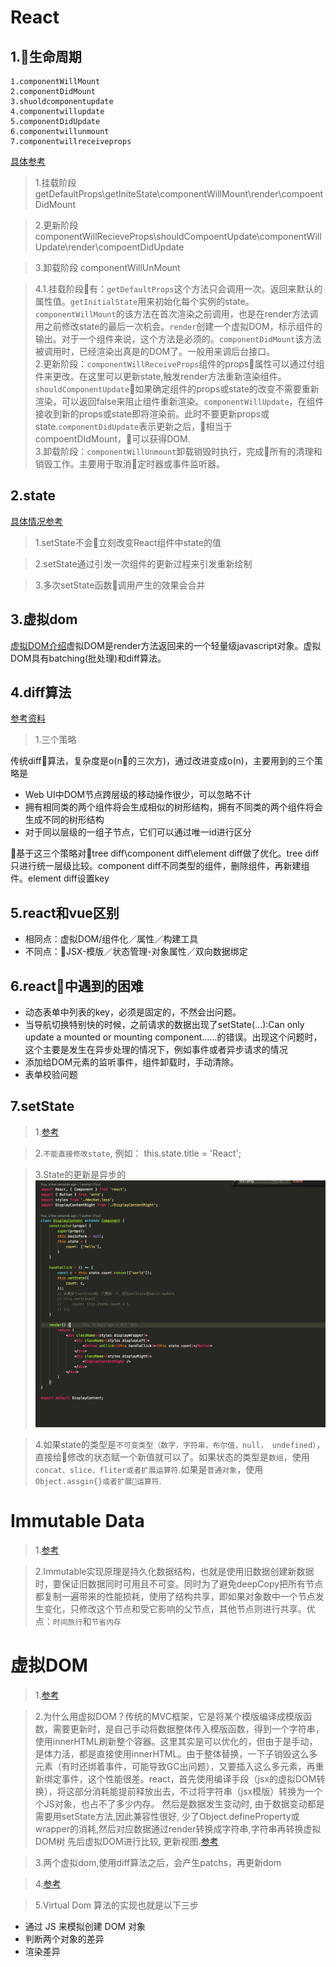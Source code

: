 React
===================
1.生命周期
-----------------------
    1.componentWillMount
    2.componentDidMount
    3.shuoldcomponentupdate
    4.componentwillupdate
    5.componentDidUpdate
    6.componentwillunmount
    7.componentwillreceiveprops

[具体参考](https://segmentfault.com/a/1190000004168886)

>1.挂载阶段
    getDefaultProps\getIniteState\componentWillMount\render\compoentDidMount

>2.更新阶段
    componentWillRecieveProps\shouldCompoentUpdate\componentWillUpdate\render\compoentDidUpdate

>3.卸载阶段
    componentWillUnMount


>4.1.挂载阶段有：`getDefaultProps`这个方法只会调用一次。返回来默认的属性值。`getInitialState`用来初始化每个实例的state。`componentWillMount`的该方法在首次渲染之前调用，也是在render方法调用之前修改state的最后一次机会。`render`创建一个虚拟DOM，标示组件的输出。对于一个组件来说，这个方法是必须的。`componentDidMount`该方法被调用时，已经渲染出真是的DOM了。一般用来调后台接口。   
2.更新阶段：`componentWillReceiveProps`组件的props属性可以通过付组件来更改。在这里可以更新state,触发render方法重新渲染组件。`shouldComponentUpdate`如果确定组件的props或state的改变不需要重新渲染，可以返回false来阻止组件重新渲染。`componentWillUpdate`，在组件接收到新的props或state即将渲染前。此时不要更新props或state.`componentDidUpdate`表示更新之后，相当于compoentDIdMount，可以获得DOM.    
3.卸载阶段：`componentWillUnmount`卸载销毁时执行，完成所有的清理和销毁工作。主要用于取消定时器或事件监听器。

2.state
-----------------------

[具体情况参考](https://juejin.im/post/5a155f906fb9a045284622b4)     
>1.setState不会立刻改变React组件中state的值    

>2.setState通过引发一次组件的更新过程来引发重新绘制   

>3.多次setState函数调用产生的效果会合并



3.虚拟dom
---------------------

[虚拟DOM介绍](http://www.alloyteam.com/2015/10/react-virtual-analysis-of-the-dom/)虚拟DOM是render方法返回来的一个轻量级javascript对象。虚拟DOM具有batching(批处理)和diff算法。

4.diff算法
--------------------------

[参考资料](https://zhuanlan.zhihu.com/p/20346379)

>1.三个策略

传统diff算法，复杂度是o(n的三次方)，通过改进变成o(n)，主要用到的三个策略是    
* Web UI中DOM节点跨层级的移动操作很少，可以忽略不计     
* 拥有相同类的两个组件将会生成相似的树形结构，拥有不同类的两个组件将会生成不同的树形结构     
* 对于同以层级的一组子节点，它们可以通过唯一id进行区分

基于这三个策略对tree diff\component diff\element diff做了优化。tree diff只进行统一层级比较。component diff不同类型的组件，删除组件，再新建组件。element diff设置key

5.react和vue区别
---------------------------
* 相同点：虚拟DOM/组件化／属性／构建工具    
* 不同点：JSX-模版／状态管理-对象属性／双向数据绑定

6.react中遇到的困难
------------------------------
*  动态表单中列表的key，必须是固定的，不然会出问题。    
*  当导航切换特别快的时候，之前请求的数据出现了setState(…):Can only update a mounted or mounting component……的错误。出现这个问题时，这个主要是发生在异步处理的情况下，例如事件或者异步请求的情况     
*  添加给DOM元素的监听事件，组件卸载时，手动清除。     
*  表单校验问题      

7.setState
------------------------

>1.[参考](https://www.jianshu.com/p/c6257cbef1b1)

>2.`不能直接修改state`, 例如： this.state.title = 'React';

>3.State的更新是异步的![图片](https://github.com/qingzhu1224/learn-react/blob/master/imges/state.png)

>4.如果state的类型是`不可变类型（数字，字符串，布尔值，null， undefined）`，直接给修改的状态赋一个新值就可以了。如果状态的类型是`数组`，使用`concat、slice、fliter或者扩展运算符`.如果是`普通对象`，使用`Object.assgin{}或者扩展运算符`.

Immutable Data
===================================

>1.[参考](https://github.com/camsong/blog/issues/3)

>2.Immutable实现原理是持久化数据结构，也就是使用旧数据创建新数据时，要保证旧数据同时可用且不可变。同时为了避免deepCopy把所有节点都复制一遍带来的性能损耗，使用了结构共享，即如果对象数中一个节点发生变化，只修改这个节点和受它影响的父节点，其他节点则进行共享。优点：`时间旅行`和`节省内存`


虚拟DOM
=======================

>1.[参考](https://foio.github.io/virtual-dom/) 

>2.为什么用虚拟DOM？传统的MVC框架，它是将某个模版编译成模版函数，需要更新时，是自己手动将数据整体传入模版函数，得到一个字符串，使用innerHTML刷新整个容器。这里其实是可以优化的，但由于是手动，是体力活，都是直接使用innerHTML。由于整体替换，一下子销毁这么多元素（有时还绑着事件，可能导致GC出问题），又要插入这么多元素，再重新绑定事件，这个性能很差。react，首先使用编译手段（jsx的虚拟DOM转换），将这部分消耗能提前释放出去，不过将字符串（jsx模版）转换为一个个JS对象，也占不了多少内存。 然后是数据发生变动时, 由于数据变动都是需要用setState方法,因此兼容性很好, 少了Object.defineProperty或wrapper的消耗,然后对应数据通过render转换成字符串,字符串再转换虚拟DOM树 先后虚拟DOM进行比较, 更新视图.[参考](https://www.cnblogs.com/rubylouvre/p/5012458.html)

>3.两个虚拟dom,使用diff算法之后，会产生patchs，再更新dom

>4.[参考](https://github.com/KieSun/My-wheels/tree/master/Virtual%20Dom)

>5.Virtual Dom 算法的实现也就是以下三步

* 通过 JS 来模拟创建 DOM 对象
* 判断两个对象的差异
* 渲染差异
